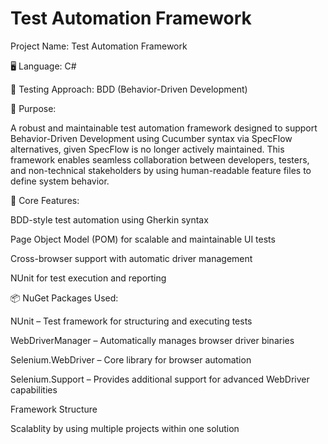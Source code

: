 # Test Automation Framework


Project Name: Test Automation Framework

🖥 Language: C#

🧪 Testing Approach: BDD (Behavior-Driven Development)

🎯 Purpose:

A robust and maintainable test automation framework designed to support Behavior-Driven Development using Cucumber syntax via SpecFlow alternatives, given SpecFlow is no longer actively maintained. 
This framework enables seamless collaboration between developers, testers, and non-technical stakeholders by using human-readable feature files to define system behavior.

🧱 Core Features:

BDD-style test automation using Gherkin syntax

Page Object Model (POM) for scalable and maintainable UI tests

Cross-browser support with automatic driver management

NUnit for test execution and reporting

📦 NuGet Packages Used:

NUnit – Test framework for structuring and executing tests

WebDriverManager – Automatically manages browser driver binaries

Selenium.WebDriver – Core library for browser automation

Selenium.Support – Provides additional support for advanced WebDriver capabilities


Framework Structure 

Scalablity by using multiple projects within one solution 

